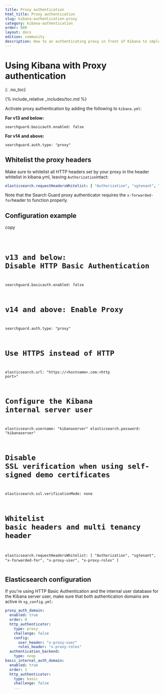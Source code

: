 ```yaml
---
title: Proxy authentication
html_title: Proxy authentication
slug: kibana-authentication-proxy
category: kibana-authentication
order: 600
layout: docs
edition: community
description: How to an authenticating proxy in front of Kibana to implement Single Sign On.
---
```

<!---
Copryight 2016-2017 floragunn GmbH
-->

# Using Kibana with Proxy authentication
{: .no_toc}

{% include_relative _includes/toc.md %}

Activate proxy authentication by adding the following to `kibana.yml`:

**For v13 and below:**

```
searchguard.basicauth.enabled: false
```

**For v14 and above:**

```
searchguard.auth.type: "proxy"
```

## Whitelist the proxy headers

Make sure to whitelist all HTTP headers set by your proxy in the header whitelist in kibana.yml, leaving `Authorization`intact:

```yaml
elasticsearch.requestHeadersWhitelist: [ "Authorization", "sgtenant", "x-forwarded-for", "x-proxy-user", "x-proxy-roles" ]
```

Note that the Search Guard proxy authenticator requires the `x-forwarded-for`header to function properly.

## Configuration example

<div class="code-highlight " data-label="">
<span class="js-copy-to-clipboard copy-code">copy</span> 
<pre class="language-yaml">
<code class=" js-code language-markup">

# v13 and below: Disable HTTP Basic Authentication
searchguard.basicauth.enabled: false

# v14 and above: Enable Proxy
searchguard.auth.type: "proxy"

# Use HTTPS instead of HTTP
elasticsearch.url: "https://&lt;hostname&gt;.com:&lt;http port&gt;"

# Configure the Kibana internal server user
elasticsearch.username: "kibanaserver"
elasticsearch.password: "kibanaserver"

# Disable SSL verification when using self-signed demo certificates
elasticsearch.ssl.verificationMode: none

# Whitelist basic headers and multi tenancy header
elasticsearch.requestHeadersWhitelist: [ "Authorization", "sgtenant", "x-forwarded-for", "x-proxy-user", "x-proxy-roles" ]
</code>
</pre>
</div>

## Elasticsearch configuration

If you're using HTTP Basic Authentication and the internal user database for the Kibana server user, make sure that both authentication domains are active in `sg_config.yml`:

```yaml
proxy_auth_domain:
  enabled: true
  order: 0
  http_authenticator:
    type: proxy
    challenge: false
    config:
      user_header: "x-proxy-user"
      roles_header: "x-proxy-roles"
  authentication_backend:
    type: noop
basic_internal_auth_domain: 
  enabled: true
  order: 1
  http_authenticator:
    type: basic
    challenge: false
    ...
```